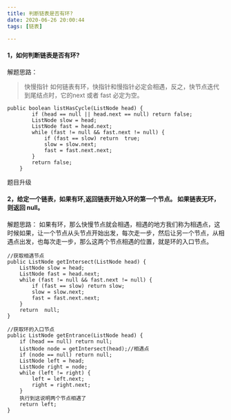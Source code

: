 ```yaml
---
title: 判断链表是否有环?
date: 2020-06-26 20:00:44
tags: [链表]

---
```


#### 1，如何判断链表是否有环?

解题思路：
> 快慢指针
如何链表有环，快指针和慢指针必定会相遇，反之，快节点迭代到尾结点时，它的next 或者 fast 必定为空。

```
public boolean listHasCycle(ListNode head) {
        if (head == null || head.next == null) return false;
        ListNode slow = head;
        ListNode fast = head.next;
        while (fast != null && fast.next != null) {
            if (fast == slow) return  true;
            slow = slow.next;
            fast = fast.next.next;
        }
        return false;
    }
```

题目升级

#### 2，给定一个链表，如果有环,返回链表开始入环的第一个节点。 如果链表无环，则返回 null。

解题思路：
如果有环，那么快慢节点就会相遇，相遇的地方我们称为相遇点，这时候如果，让一个节点从头节点开始出发，每次走一步，然后让另一个节点，从相遇点出发，也每次走一步，那么这两个节点相遇的位置，就是环的入口节点。

```
//获取相遇节点
public ListNode getIntersect(ListNode head) {
    ListNode slow = head;
    ListNode fast = head.next;
    while (fast != null && fast.next != null) {
        if (fast == slow) return slow;
        slow = slow.next;
        fast = fast.next.next;
    }
    return  null;
}

//获取环的入口节点
public ListNode getEntrance(ListNode head) {
    if (head == null) return null;
    ListNode node = getIntersect(head);//相遇点
    if (node == null) return null;
    ListNode left = head;
    ListNode right = node;
    while (left != right) {
        left = left.next;
        right = right.next;
    }
    执行到这说明两个节点相遇了
    return left;
}
```